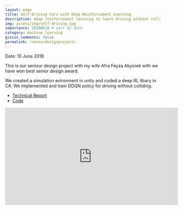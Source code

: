 ```yaml
---
layout: page
title: Self-Driving Cars with Deep Reinforcement Learning
description: deep reinforcement learning to learn driving without colliding
img: assets/img/self-driving.jpg
importance: 20180610 # sort by date 
category: machine learning
giscus_comments: false
permalink: /seniordesignproject/
---
```

Date: 10 June 2018

This is our seniour design project with my wife Afra Feyza Akyürek with we have won best senior design award.

We created a simulation evironment in unity and coded a deep RL libary in C#. We implemented and train DDQN policy for driving without colliding. 
  
- [Technical Report](https://drive.google.com/file/d/1bbeWm79buSF_APoqtxqj5IedHD2zMKpf/view)     
- [Code](https://github.com/akyureklab/Deep-RL-Cars)   

<div>
    <iframe style="display: block; margin: auto;" src="https://www.youtube.com/embed/QPsBcc7cKsM" width="560" height="315" frameborder="0" allowfullscreen="allowfullscreen"><span data-mce-type="bookmark" style="display: inline-block; width: 0px; overflow: hidden; line-height: 0;" class="mce_SELRES_start">﻿</span><span data-mce-type="bookmark" style="display: inline-block; width: 0px; overflow: hidden; line-height: 0;" class="mce_SELRES_start">﻿</span>
    </iframe>
</div>

